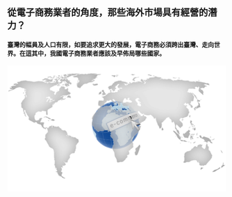 ## 從電子商務業者的角度，那些海外市場具有經營的潛力？

#### 臺灣的幅員及人口有限，如要追求更大的發展，電子商務必須跨出臺灣、走向世界。在這其中，我國電子商務業者應該及早佈局哪些國家。
![](Q5.png)



